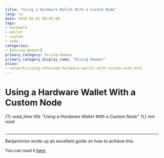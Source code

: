 ```yaml
---
title: "Using a Hardware Wallet With a Custom Node"
lang: ru
date: 2018-06-01 00:05:00
tags:
- hardware
- wallet
- custom
- node
categories:
- [diving-deeper]
primary_category: diving-deeper
primary_category_display_name: "Diving Deeper"
alias:
- networks/using-ethereum-hardware-wallet-with-custom-node.html
---
```


# __Using a Hardware Wallet With a Custom Node__
###### {% read_time title "Using a Hardware Wallet With a Custom Node" %} min read
***

Benjaminion wrote up an excellent guide on how to achieve this.

You can read it [here][excellentGuide].

[excellentGuide]: https://github.com/benjaminion/eth-parity-qnap/wiki/Connecting-to-MyEtherWallet